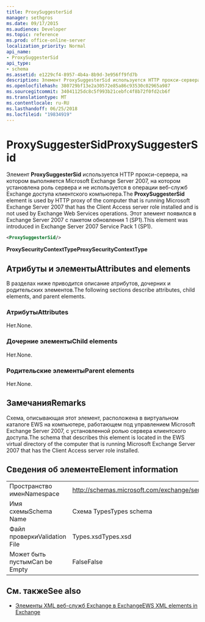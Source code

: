 ```yaml
---
title: ProxySuggesterSid
manager: sethgros
ms.date: 09/17/2015
ms.audience: Developer
ms.topic: reference
ms.prod: office-online-server
localization_priority: Normal
api_name:
- ProxySuggesterSid
api_type:
- schema
ms.assetid: e1229cf4-8957-4b4a-8b9d-3e956ff9fd7b
description: Элемент ProxySuggesterSid используется HTTP прокси-сервера, на котором выполняется Microsoft Exchange Server 2007, на котором установлена роль сервера и не используется в операции веб-служб Exchange доступа клиентского компьютера. Этот элемент появился в Exchange Server 2007 с пакетом обновления 1 (SP1).
ms.openlocfilehash: 380729bf13e2a30572e85a86c93530c02965a987
ms.sourcegitcommit: 34041125dc8c5f993b21cebfc4f8b72f0fd2cb6f
ms.translationtype: MT
ms.contentlocale: ru-RU
ms.lasthandoff: 06/25/2018
ms.locfileid: "19834919"
---
```

# <a name="proxysuggestersid"></a><span data-ttu-id="a66ee-104">ProxySuggesterSid</span><span class="sxs-lookup"><span data-stu-id="a66ee-104">ProxySuggesterSid</span></span>

<span data-ttu-id="a66ee-105">Элемент **ProxySuggesterSid** используется HTTP прокси-сервера, на котором выполняется Microsoft Exchange Server 2007, на котором установлена роль сервера и не используется в операции веб-служб Exchange доступа клиентского компьютера.</span><span class="sxs-lookup"><span data-stu-id="a66ee-105">The **ProxySuggesterSid** element is used by HTTP proxy of the computer that is running Microsoft Exchange Server 2007 that has the Client Access server role installed and is not used by Exchange Web Services operations.</span></span> <span data-ttu-id="a66ee-106">Этот элемент появился в Exchange Server 2007 с пакетом обновления 1 (SP1).</span><span class="sxs-lookup"><span data-stu-id="a66ee-106">This element was introduced in Exchange Server 2007 Service Pack 1 (SP1).</span></span> 
  
```xml
<ProxySuggesterSid/>
```

 <span data-ttu-id="a66ee-107">**ProxySecurityContextType**</span><span class="sxs-lookup"><span data-stu-id="a66ee-107">**ProxySecurityContextType**</span></span>
## <a name="attributes-and-elements"></a><span data-ttu-id="a66ee-108">Атрибуты и элементы</span><span class="sxs-lookup"><span data-stu-id="a66ee-108">Attributes and elements</span></span>

<span data-ttu-id="a66ee-109">В разделах ниже приводится описание атрибутов, дочерних и родительских элементов.</span><span class="sxs-lookup"><span data-stu-id="a66ee-109">The following sections describe attributes, child elements, and parent elements.</span></span>
  
### <a name="attributes"></a><span data-ttu-id="a66ee-110">Атрибуты</span><span class="sxs-lookup"><span data-stu-id="a66ee-110">Attributes</span></span>

<span data-ttu-id="a66ee-111">Нет.</span><span class="sxs-lookup"><span data-stu-id="a66ee-111">None.</span></span>
  
### <a name="child-elements"></a><span data-ttu-id="a66ee-112">Дочерние элементы</span><span class="sxs-lookup"><span data-stu-id="a66ee-112">Child elements</span></span>

<span data-ttu-id="a66ee-113">Нет.</span><span class="sxs-lookup"><span data-stu-id="a66ee-113">None.</span></span>
  
### <a name="parent-elements"></a><span data-ttu-id="a66ee-114">Родительские элементы</span><span class="sxs-lookup"><span data-stu-id="a66ee-114">Parent elements</span></span>

<span data-ttu-id="a66ee-115">Нет.</span><span class="sxs-lookup"><span data-stu-id="a66ee-115">None.</span></span>
  
## <a name="remarks"></a><span data-ttu-id="a66ee-116">Замечания</span><span class="sxs-lookup"><span data-stu-id="a66ee-116">Remarks</span></span>

<span data-ttu-id="a66ee-117">Схема, описывающая этот элемент, расположена в виртуальном каталоге EWS на компьютере, работающем под управлением Microsoft Exchange Server 2007, с установленной ролью сервера клиентского доступа.</span><span class="sxs-lookup"><span data-stu-id="a66ee-117">The schema that describes this element is located in the EWS virtual directory of the computer that is running Microsoft Exchange Server 2007 that has the Client Access server role installed.</span></span>
  
## <a name="element-information"></a><span data-ttu-id="a66ee-118">Сведения об элементе</span><span class="sxs-lookup"><span data-stu-id="a66ee-118">Element information</span></span>

|||
|:-----|:-----|
|<span data-ttu-id="a66ee-119">Пространство имен</span><span class="sxs-lookup"><span data-stu-id="a66ee-119">Namespace</span></span>  <br/> |http://schemas.microsoft.com/exchange/services/2006/types  <br/> |
|<span data-ttu-id="a66ee-120">Имя схемы</span><span class="sxs-lookup"><span data-stu-id="a66ee-120">Schema Name</span></span>  <br/> |<span data-ttu-id="a66ee-121">Схема Types</span><span class="sxs-lookup"><span data-stu-id="a66ee-121">Types schema</span></span>  <br/> |
|<span data-ttu-id="a66ee-122">Файл проверки</span><span class="sxs-lookup"><span data-stu-id="a66ee-122">Validation File</span></span>  <br/> |<span data-ttu-id="a66ee-123">Types.xsd</span><span class="sxs-lookup"><span data-stu-id="a66ee-123">Types.xsd</span></span>  <br/> |
|<span data-ttu-id="a66ee-124">Может быть пустым</span><span class="sxs-lookup"><span data-stu-id="a66ee-124">Can be Empty</span></span>  <br/> |<span data-ttu-id="a66ee-125">False</span><span class="sxs-lookup"><span data-stu-id="a66ee-125">False</span></span>  <br/> |
   
## <a name="see-also"></a><span data-ttu-id="a66ee-126">См. также</span><span class="sxs-lookup"><span data-stu-id="a66ee-126">See also</span></span>



- [<span data-ttu-id="a66ee-127">Элементы XML веб-служб Exchange в Exchange</span><span class="sxs-lookup"><span data-stu-id="a66ee-127">EWS XML elements in Exchange</span></span>](ews-xml-elements-in-exchange.md)

